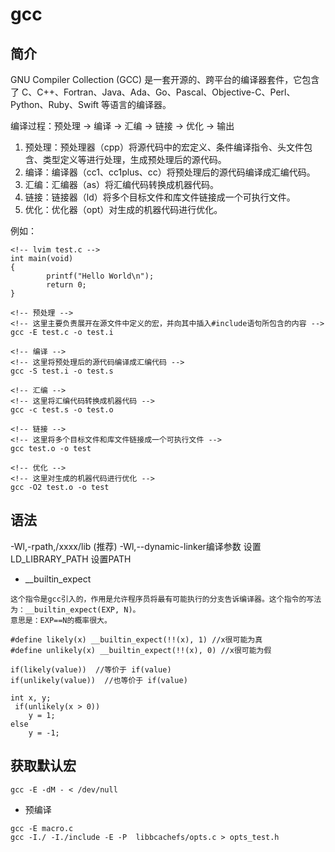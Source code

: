 # gcc

## 简介
GNU Compiler Collection (GCC) 是一套开源的、跨平台的编译器套件，它包含了 C、C++、Fortran、Java、Ada、Go、Pascal、Objective-C、Perl、Python、Ruby、Swift 等语言的编译器。

编译过程：预处理 -> 编译 -> 汇编 -> 链接 -> 优化 -> 输出

1. 预处理：预处理器（cpp）将源代码中的宏定义、条件编译指令、头文件包含、类型定义等进行处理，生成预处理后的源代码。
2. 编译：编译器（cc1、cc1plus、cc）将预处理后的源代码编译成汇编代码。
3. 汇编：汇编器（as）将汇编代码转换成机器代码。
4. 链接：链接器（ld）将多个目标文件和库文件链接成一个可执行文件。
5. 优化：优化器（opt）对生成的机器代码进行优化。

例如：
```shell
<!-- lvim test.c -->
int main(void)  
{
        printf("Hello World\n");  
        return 0;  
}

<!-- 预处理 -->
<!-- 这里主要负责展开在源文件中定义的宏，并向其中插入#include语句所包含的内容 -->
gcc -E test.c -o test.i

<!-- 编译 -->
<!-- 这里将预处理后的源代码编译成汇编代码 -->
gcc -S test.i -o test.s

<!-- 汇编 -->
<!-- 这里将汇编代码转换成机器代码 -->
gcc -c test.s -o test.o

<!-- 链接 -->
<!-- 这里将多个目标文件和库文件链接成一个可执行文件 -->
gcc test.o -o test

<!-- 优化 -->
<!-- 这里对生成的机器代码进行优化 -->
gcc -O2 test.o -o test

```


## 语法

-Wl,-rpath,/xxxx/lib (推荐)
-Wl,--dynamic-linker编译参数
设置LD_LIBRARY_PATH
设置PATH

- __builtin_expect
```
这个指令是gcc引入的，作用是允许程序员将最有可能执行的分支告诉编译器。这个指令的写法为：__builtin_expect(EXP, N)。
意思是：EXP==N的概率很大。

#define likely(x) __builtin_expect(!!(x), 1) //x很可能为真       
#define unlikely(x) __builtin_expect(!!(x), 0) //x很可能为假

if(likely(value))  //等价于 if(value)
if(unlikely(value))  //也等价于 if(value)

int x, y;
 if(unlikely(x > 0))
    y = 1; 
else 
    y = -1;
```

## 获取默认宏
```shell
gcc -E -dM - < /dev/null
```

- 预编译
```shell
gcc -E macro.c
gcc -I./ -I./include -E -P  libbcachefs/opts.c > opts_test.h
```

